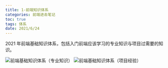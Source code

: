```yaml
---
title: 1-前端知识体系
categories: 前端进击笔记
toc: true
tags: 体系
date: 2021/6/24
---
```


2021 年前端基础知识体系，包括入门前端应该学习的专业知识与项目过需要的知识。

<!-- more -->

![前端基础知识体系（专业知识）](./basic.png)
![前端基础知识体系（项目经验）](./project.png)
